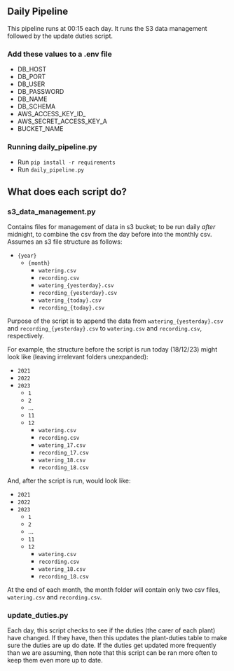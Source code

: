 ## Daily Pipeline

This pipeline runs at 00:15 each day. It runs the S3 data management followed by the update duties script.


### Add these values to a .env file

- DB_HOST
- DB_PORT
- DB_USER
- DB_PASSWORD
- DB_NAME
- DB_SCHEMA
- AWS_ACCESS_KEY_ID_
- AWS_SECRET_ACCESS_KEY_A
- BUCKET_NAME

### Running daily_pipeline.py

- Run `pip install -r requirements`
- Run `daily_pipeline.py`

## What does each script do?

### s3_data_management.py

Contains files for management of data in s3 bucket; to be run daily *after* midnight, to combine the csv from the day before into the monthly csv. Assumes an s3 file structure as follows:
- `{year}`
    - `{month}`
        - `watering.csv`
        - `recording.csv`
        - `watering_{yesterday}.csv`
        - `recording_{yesterday}.csv`
        - `watering_{today}.csv`
        - `recording_{today}.csv`

Purpose of the script is to append the data from `watering_{yesterday}.csv` and `recording_{yesterday}.csv` to `watering.csv` and `recording.csv`, respectively.

For example, the structure before the script is run today (18/12/23) might look like (leaving irrelevant folders unexpanded):
- `2021`
- `2022`
- `2023`
    - `1`
    - `2`
    - ...
    - `11`
    - `12`
        - `watering.csv`
        - `recording.csv`
        - `watering_17.csv`
        - `recording_17.csv`
        - `watering_18.csv`
        - `recording_18.csv`

And, after the script is run, would look like:
- `2021`
- `2022`
- `2023`
    - `1`
    - `2`
    - ...
    - `11`
    - `12`
        - `watering.csv`
        - `recording.csv`
        - `watering_18.csv`
        - `recording_18.csv`

At the end of each month, the month folder will contain only two csv files, `watering.csv` and `recording.csv`.

### update_duties.py

Each day, this script checks to see if the duties (the carer of each plant) have changed. If they have, then this updates the plant-duties table to make sure the duties are up do date. If the duties get updated more frequently than we are assuming, then note that this script can be ran more often to keep them even more up to date.